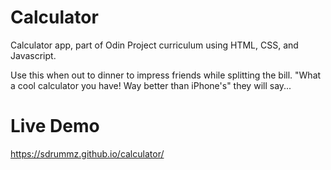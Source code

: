 # Calculator

Calculator app, part of Odin Project curriculum using HTML, CSS, and Javascript.

Use this when out to dinner to impress friends while splitting the bill. "What a cool calculator you have! Way better than iPhone's" they will say...

# Live Demo

https://sdrummz.github.io/calculator/
